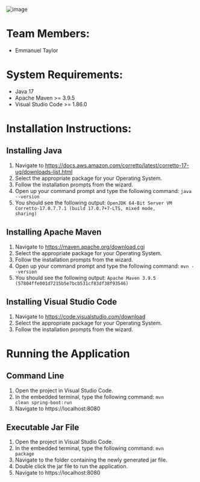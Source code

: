 ![image](https://github.com/emtaylor1993/School-Projects/assets/93065901/2a771cb7-46e5-4255-b806-d1cbf6c3c2cc)

# Team Members:
- Emmanuel Taylor

# System Requirements:
- Java 17
- Apache Maven >= 3.9.5
- Visual Studio Code >= 1.86.0

# Installation Instructions:
## Installing Java
1. Navigate to https://docs.aws.amazon.com/corretto/latest/corretto-17-ug/downloads-list.html
2. Select the appropriate package for your Operating System.
3. Follow the installation prompts from the wizard.
4. Open up your command prompt and type the following command: <code>java --version</code>
5. You should see the following output: <code>OpenJDK 64-Bit Server VM Corretto-17.0.7.7.1 (build 17.0.7+7-LTS, mixed mode, sharing)</code>

## Installing Apache Maven
1. Navigate to https://maven.apache.org/download.cgi
2. Select the appropriate package for your Operating System.
3. Follow the installation prompts from the wizard.
4. Open up your command prompt and type the following command: <code>mvn --version</code>
5. You should see the following output: <code>Apache Maven 3.9.5 (57804ffe001d7215b5e7bcb531cf83df38f93546)</code>

## Installing Visual Studio Code
1. Navigate to https://code.visualstudio.com/download
2. Select the appropriate package for your Operating System.
3. Follow the installation prompts from the wizard.

# Running the Application
## Command Line
1. Open the project in Visual Studio Code.
2. In the embedded terminal, type the following command: <code>mvn clean spring-boot:run</code>
3. Navigate to https://localhost:8080

## Executable Jar File
1. Open the project in Visual Studio Code.
2. In the embedded terminal, type the following command: <code>mvn package</code>
3. Navigate to the folder containing the newly generated jar file.
4. Double click the jar file to run the application.
5. Navigate to https://localhost:8080
